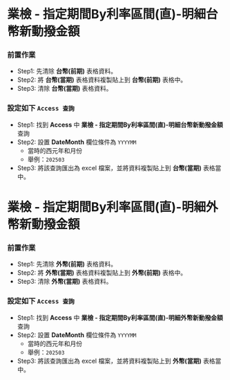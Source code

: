 # 業檢 - 指定期間By利率區間(直)-明細台幣新動撥金額

### 前置作業
- Step1: 先清除 **台幣(前期)** 表格資料。
- Step2: 將 **台幣(當期)** 表格資料複製貼上到 **台幣(前期)** 表格中。
- Step3: 清除 **台幣(當期)** 表格資料。

### 設定如下 `Access 查詢`
- Step1: 找到 **Access** 中 **業檢 - 指定期間By利率區間(直)-明細台幣新動撥金額** 查詢
- Step2: 設置 **DateMonth** 欄位條件為 `YYYYMM`
    - 當時的西元年和月份
    - 舉例：`202503`
- Step3: 將該查詢匯出為 excel 檔案，並將資料複製貼上到 **台幣(當期)** 表格當中。

# 業檢 - 指定期間By利率區間(直)-明細外幣新動撥金額
### 前置作業
- Step1: 先清除 **外幣(前期)** 表格資料。
- Step2: 將 **外幣(當期)** 表格資料複製貼上到 **外幣(前期)** 表格中。
- Step3: 清除 **外幣(當期)** 表格資料。

### 設定如下 `Access 查詢`
- Step1: 找到 **Access** 中 **業檢 - 指定期間By利率區間(直)-明細外幣新動撥金額** 查詢
- Step2: 設置 **DateMonth** 欄位條件為 `YYYYMM`
    - 當時的西元年和月份
    - 舉例：`202503`
- Step3: 將該查詢匯出為 excel 檔案，並將資料複製貼上到 **外幣(當期)** 表格當中。
